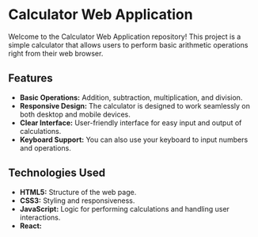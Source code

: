 # Calculator Web Application

Welcome to the Calculator Web Application repository! This project is a simple calculator that allows users to perform basic arithmetic operations right from their web browser.

## Features

- **Basic Operations:** Addition, subtraction, multiplication, and division.
- **Responsive Design:** The calculator is designed to work seamlessly on both desktop and mobile devices.
- **Clear Interface:** User-friendly interface for easy input and output of calculations.
- **Keyboard Support:** You can also use your keyboard to input numbers and operations.

## Technologies Used

- **HTML5:** Structure of the web page.
- **CSS3:** Styling and responsiveness.
- **JavaScript:** Logic for performing calculations and handling user interactions.
-  **React:**
